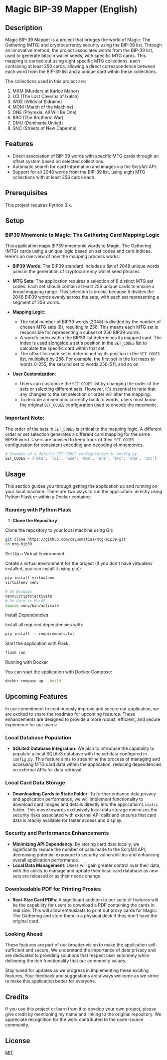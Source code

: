# Magic BIP-39 Mapper (English)

## Description

Magic BIP-39 Mapper is a project that bridges the world of Magic: The Gathering (MTG) and cryptocurrency security using the BIP-39 list. Through an innovative method, the project associates words from the BIP-39 list, used to generate bitcoin wallet seeds, with specific MTG cards. This mapping is carried out using eight specific MTG collections, each containing at least 256 cards, allowing a direct correspondence between each word from the BIP-39 list and a unique card within these collections.

The collections used in this project are:

1. MKM (Murders at Karlov Manor)
2. LCI (The Lost Caverns of Ixalan)
3. WOE (Wilds of Eldraine)
4. MOM (March of the Machine)
5. ONE (Phyrexia: All Will Be One)
6. BRO (The Brothers' War)
7. DMU (Dominaria United)
8. SNC (Streets of New Capenna)

## Features

- Direct association of BIP-39 words with specific MTG cards through an offset system based on selected collections.
- Automatic search for card information and images via the Scryfall API.
- Support for all 2048 words from the BIP-39 list, using eight MTG collections with at least 256 cards each.

## Prerequisites

This project requires Python 3.x.

## Setup

### BIP39 Mnemonic to Magic: The Gathering Card Mapping Logic

This application maps BIP39 mnemonic words to Magic: The Gathering (MTG) cards using a unique logic based on set codes and card indices. Here's an overview of how the mapping process works:

- **BIP39 Words**: The BIP39 standard includes a list of 2048 unique words used in the generation of cryptocurrency wallet seed phrases.

- **MTG Sets**: The application requires a selection of 8 distinct MTG set codes. Each set should contain at least 256 unique cards to ensure a broad mapping range. This selection is crucial because it divides the 2048 BIP39 words evenly across the sets, with each set representing a segment of 256 words.

- **Mapping Logic**: 
    - The total number of BIP39 words (2048) is divided by the number of chosen MTG sets (8), resulting in 256. This means each MTG set is responsible for representing a subset of 256 BIP39 words.
    - A word's index within the BIP39 list determines its mapped card. The index is used alongside a set's position in the `SET_CODES` list to calculate the specific card within that set.
    - The offset for each set is determined by its position in the `SET_CODES` list, multiplied by 256. For example, the first set in the list maps to words 0-255, the second set to words 256-511, and so on.

- **User Customization**:
    - Users can customize the `SET_CODES` list by changing the order of the sets or selecting different sets. However, it's essential to note that any changes to the set selection or order will alter the mapping.
    - To decode a mnemonic correctly back to words, users must know the original `SET_CODES` configuration used to encode the mnemonic.

### Important Note:
The order of the sets in `SET_CODES` is critical to the mapping logic. A different order or set selection generates a different card mapping for the same BIP39 word. Users are advised to keep track of their `SET_CODES` configuration for consistent encoding and decoding of mnemonics.

```python
# Example of a default SET_CODES configuration in config.py
SET_CODES = ['mkm', 'lci', 'woe', 'mom', 'one', 'bro', 'dmu', 'snc']
```

## Usage

This section guides you through getting the application up and running on your local machine. There are two ways to run the application: directly using Python Flask or within a Docker container.

### Running with Python Flask

1. **Clone the Repository**

Clone the repository to your local machine using Git:

```bash
git clone https://github.com/cayusmatias/mtg-bip39.git
cd mtg-bip39
```

Set Up a Virtual Environment

Create a virtual environment for the project (if you don't have virtualenv installed, you can install it using pip):
```bash
pip install virtualenv
virtualenv venv

# On Windows
venv\Scripts\activate
# On Unix or MacOS
source venv/bin/activate
```

Install Dependencies

Install all required dependencies with:
```bash
pip install -r requirements.txt
```

Start the application with Flask:
```bash
flask run
```

Running with Docker

You can start the application with Docker Compose:

```bash
docker-compose up --build
```

## Upcoming Features

In our commitment to continuously improve and secure our application, we are excited to share the roadmap for upcoming features. These enhancements are designed to provide a more robust, efficient, and secure experience for our users:

### Local Database Population

- **SQLite3 Database Integration**: We plan to introduce the capability to populate a local SQLite3 database with the set data configured in `config.py`. This feature aims to streamline the process of managing and accessing MTG card data within the application, reducing dependencies on external APIs for data retrieval.

### Local Card Data Storage

- **Downloading Cards to Static Folder**: To further enhance data privacy and application performance, we will implement functionality to download card images and details directly into the application's `static` folder. This move towards exclusively local data storage minimizes the security risks associated with external API calls and ensures that card data is readily available for faster access and display.

### Security and Performance Enhancements

- **Minimizing API Dependency**: By storing card data locally, we significantly reduce the number of calls made to the Scryfall API, decreasing potential exposure to security vulnerabilities and enhancing overall application performance.
- **Local Data Management**: Users will gain greater control over their data, with the ability to manage and update their local card database as new sets are released or as their needs change.

### Downloadable PDF for Printing Proxies

- **Real-Size Card PDFs**: A significant addition to our suite of features will be the capability for users to download a PDF containing the cards in real size. This will allow enthusiasts to print out proxy cards for Magic: The Gathering and store them in a physical deck if they don't have the original card.

### Looking Ahead

These features are part of our broader vision to make the application self-sufficient and secure. We understand the importance of data privacy and are dedicated to providing solutions that respect user autonomy while delivering the rich functionality that our community values.

Stay tuned for updates as we progress in implementing these exciting features. Your feedback and suggestions are always welcome as we strive to make this application better for everyone.


## Credits

If you use this project or learn from it to develop your own project, please give credit by mentioning my name and linking to the original repository. We appreciate recognition for the work contributed to the open-source community.

## License

[MIT](https://choosealicense.com/licenses/mit/)
